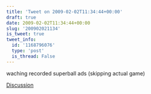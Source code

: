 ```yaml
---
title: 'Tweet on 2009-02-02T11:34:44+00:00'
draft: true
date: 2009-02-02T11:34:44+00:00
slug: '200902021134'
is_tweet: true
tweet_info:
  id: '1168796076'
  type: 'post'
  is_thread: False
---
```




waching recorded superball ads (skipping actual game)

[Discussion](https://x.com/sytelus/status/1168796076)
